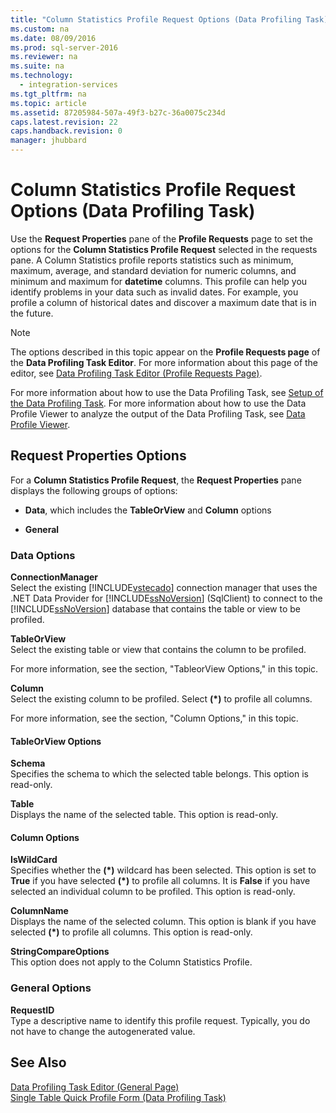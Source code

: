 ```yaml
---
title: "Column Statistics Profile Request Options (Data Profiling Task)"
ms.custom: na
ms.date: 08/09/2016
ms.prod: sql-server-2016
ms.reviewer: na
ms.suite: na
ms.technology: 
  - integration-services
ms.tgt_pltfrm: na
ms.topic: article
ms.assetid: 87205984-507a-49f3-b27c-36a0075c234d
caps.latest.revision: 22
caps.handback.revision: 0
manager: jhubbard
---
```

# Column Statistics Profile Request Options (Data Profiling Task)
Use the **Request Properties** pane of the **Profile Requests** page to set the options for the **Column Statistics Profile Request** selected in the requests pane. A Column Statistics profile reports statistics such as minimum, maximum, average, and standard deviation for numeric columns, and minimum and maximum for **datetime** columns. This profile can help you identify problems in your data such as invalid dates. For example, you profile a column of historical dates and discover a maximum date that is in the future.  
  
> [!NOTE]  
>  The options described in this topic appear on the **Profile Requests page** of the **Data Profiling Task Editor**. For more information about this page of the editor, see [Data Profiling Task Editor (Profile Requests Page)](../../Topics/TopicNameNotContainA/Data-Profiling-Task-Editor--Profile-Requests-Page-.md).  
  
 For more information about how to use the Data Profiling Task, see [Setup of the Data Profiling Task](../../Topics/TopicNameNotContainA/Setup-of-the-Data-Profiling-Task.md). For more information about how to use the Data Profile Viewer to analyze the output of the Data Profiling Task, see [Data Profile Viewer](../../Topics/TopicNameNotContainA/Data-Profile-Viewer.md).  
  
## Request Properties Options  
 For a **Column Statistics Profile Request**, the **Request Properties** pane displays the following groups of options:  
  
-   **Data**, which includes the **TableOrView** and **Column** options  
  
-   **General**  
  
### Data Options  
 **ConnectionManager**  
 Select the existing [!INCLUDE[vstecado](../../Topics/TopicNameContainA/tokens/vstecado_md.md)] connection manager that uses the .NET Data Provider for [!INCLUDE[ssNoVersion](../../Topics/TopicNameContainA/tokens/ssNoVersion_md.md)] (SqlClient) to connect to the [!INCLUDE[ssNoVersion](../../Topics/TopicNameContainA/tokens/ssNoVersion_md.md)] database that contains the table or view to be profiled.  
  
 **TableOrView**  
 Select the existing table or view that contains the column to be profiled.  
  
 For more information, see the section, "TableorView Options," in this topic.  
  
 **Column**  
 Select the existing column to be profiled. Select **(\*)** to profile all columns.  
  
 For more information, see the section, "Column Options," in this topic.  
  
#### TableOrView Options  
 **Schema**  
 Specifies the schema to which the selected table belongs. This option is read-only.  
  
 **Table**  
 Displays the name of the selected table. This option is read-only.  
  
#### Column Options  
 **IsWildCard**  
 Specifies whether the **(\*)** wildcard has been selected. This option is set to **True** if you have selected **(\*)** to profile all columns. It is **False** if you have selected an individual column to be profiled. This option is read-only.  
  
 **ColumnName**  
 Displays the name of the selected column. This option is blank if you have selected **(\*)** to profile all columns. This option is read-only.  
  
 **StringCompareOptions**  
 This option does not apply to the Column Statistics Profile.  
  
### General Options  
 **RequestID**  
 Type a descriptive name to identify this profile request. Typically, you do not have to change the autogenerated value.  
  
## See Also  
 [Data Profiling Task Editor (General Page)](../../Topics/TopicNameNotContainA/Data-Profiling-Task-Editor--General-Page-.md)   
 [Single Table Quick Profile Form (Data Profiling Task)](../../Topics/TopicNameNotContainA/Single-Table-Quick-Profile-Form--Data-Profiling-Task-.md)